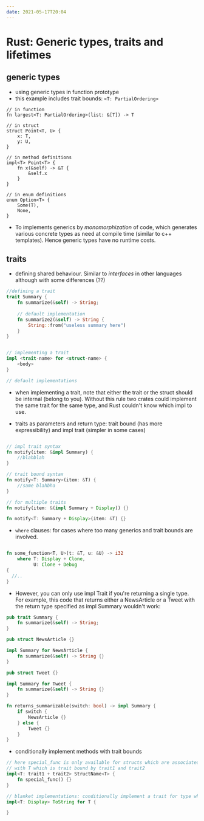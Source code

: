 ```yaml
---
date: 2021-05-17T20:04
---
```


# Rust: Generic types, traits and lifetimes


## generic types

- using generic types in function prototype 
- this example includes trait bounds: `<T: PartialOrdering>`
```
// in function
fn largest<T: PartialOrdering>(list: &[T]) -> T

// in struct
struct Point<T, U> {
    x: T,
    y: U,
}

// in method definitions
impl<T> Point<T> {
    fn x(&self) -> &T {
        &self.x
    }
}

// in enum definitions
enum Option<T> {
    Some(T),
    None,
}

```

- To implements generics by *monomorphization* of code, which generates various concrete types as need at compile time (similar to c++ templates). Hence generic types have no runtime costs.


## traits
- defining shared behaviour. Similar to *interfaces* in other languages although with some differences (??)

```rust
//defining a trait
trait Summary {
    fn summarize(&self) -> String;
    
    // default implementation
    fn summarize2(&self) -> String {
        String::from("useless summary here")
    }
}


// implementing a trait
impl <trait-name> for <struct-name> {
    <body>
}

// default implementations


```

- when implementing a trait, note that either the trait or the struct should be internal (belong to you). Without this rule two crates could implement the same trait for the same type, and Rust couldn't know which impl to use.


- traits as parameters and return type: trait bound (has more expressibility) and impl trait (simpler in some cases)

```rust

// impl trait syntax
fn notify(item: &impl Summary) {
    //blahblah
}

// trait bound syntax
fn notify<T: Summary>(item: &T) {
    //same blahbha
}

// for multiple traits
fn notify(item: &(impl Summary + Display)) {}

fn notify<T: Summary + Display>(item: &T) {}


```

- `where` clauses: for cases where too many generics and trait bounds are involved.

```rust

fn some_function<T, U>(t: &T, u: &U) -> i32 
    where T: Display + Clone,
          U: Clone + Debug
{
  //..
}

```

- However, you can only use impl Trait if you're returning a single type. For example, this code that returns either a NewsArticle or a Tweet with the return type specified as impl Summary wouldn't work:
```rust
pub trait Summary {
    fn summarize(&self) -> String;
}

pub struct NewsArticle {}

impl Summary for NewsArticle {
    fn summarize(&self) -> String {}
}

pub struct Tweet {}

impl Summary for Tweet {
    fn summarize(&self) -> String {}
}

fn returns_summarizable(switch: bool) -> impl Summary {
    if switch {
        NewsArticle {}
    } else {
        Tweet {}
    }
}

```


- conditionally implement methods with trait bounds

```rust
// here special_func is only available for structs which are associated 
// with T which is trait bound by trait1 and trait2
impl<T: trait1 + trait2> StructName<T> {
    fn special_func() {}
}

// blanket implementations: conditionally implement a trait for type which implements another trait
impl<T: Display> ToString for T {

}

```
